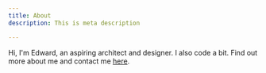 ```yaml
---
title: About
description: This is meta description

---
```

Hi, I'm Edward, an aspiring architect and designer. I also code a bit. Find out more about me and contact me [here](/contact).